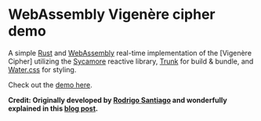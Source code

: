 # WebAssembly Vigenère cipher demo
A simple [Rust] and [WebAssembly] real-time implementation of the [Vigenère Cipher] utilizing the [Sycamore] reactive library, [Trunk] for build & bundle, and [Water.css] for styling.

Check out the [demo here].

**Credit: Originally developed by [Rodrigo Santiago] and wonderfully explained in this [blog post].**

[WebAssembly]:https://webassembly.org/
[Sycamore]:https://sycamore-rs.netlify.app/
[Rust]:https://www.rust-lang.org
[Vigénere Cipher]:https://en.wikipedia.org/wiki/Vigen%C3%A8re_cipher
[demo here]:https://wasm-vigenere-cipher.onrender.com/
[Water.css]:https://watercss.kognise.dev/
[Trunk]:https://trunkrs.dev/
[Rodrigo Santiago]: https://github.com/rsdlt
[blog post]: https://rsdlt.github.io/posts/rust-sycamore-trunk-wasm-iterators-vigenere-cipher/#webassembly--sycamore--trunk
